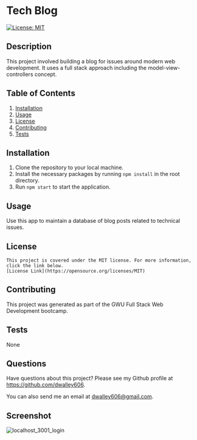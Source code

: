 # Tech Blog

[![License: MIT](https://img.shields.io/badge/License-MIT-yellow.svg)](https://opensource.org/licenses/MIT)

## Description
This project involved building a blog for issues around modern web development. It uses a full stack approach including the model-view-controllers concept.

## Table of Contents

1. [Installation](#installation)
2. [Usage](#usage)
3. [License](#license)
4. [Contributing](#contributing)
5. [Tests](#tests)

## Installation
1. Clone the repository to your local machine.
2. Install the necessary packages by running `npm install` in the root directory.
3. Run `npm start` to start the application.

## Usage
Use this app to maintain a database of blog posts related to technical issues.

## License
    This project is covered under the MIT license. For more information, click the link below.
    [License Link](https://opensource.org/licenses/MIT)

## Contributing
This project was generated as part of the GWU Full Stack Web Development bootcamp.

## Tests
None

## Questions
Have questions about this project? Please see my Github profile at https://github.com/dwalley606.

You can also send me an email at dwalley606@gmail.com.

## Screenshot
![localhost_3001_login](https://github.com/dwalley606/tech-blog/assets/127894209/f3f0e8b0-7d35-43b3-a91e-7eb19df297e6)

